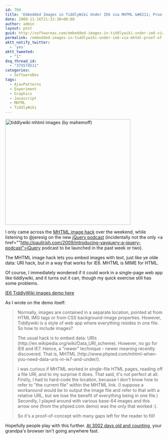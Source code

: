```yaml
---
id: 704
title: 'Embedded Images in TiddlyWiki Under IE6 via MHTML &#8211; Proof-of-concept'
date: 2009-11-16T21:32:38+00:00
author: admin
layout: post
guid: http://softwareas.com/embedded-images-in-tiddlywiki-under-ie6-via-mhtml-proof-of-concept
permalink: /embedded-images-in-tiddlywiki-under-ie6-via-mhtml-proof-of-concept/
aktt_notify_twitter:
  - 'yes'
aktt_tweeted:
  - "1"
dsq_thread_id:
  - "375574511"
categories:
  - SoftwareDev
tags:
  - AjaxPatterns
  - Experiment
  - Graphics
  - Javascript
  - MHTML
  - TiddlyWiki
---
```

<a href="http://tiddlywiki.mahemoff.com/graphical.html" title="tiddlywiki mhtml images (by mahemoff)"><img src="http://farm3.static.flickr.com/2655/4109725075_f297009308.jpg" title="tiddlywiki mhtml images (by mahemoff)" alt="tiddlywiki mhtml images (by mahemoff)" width="400" height="338" /></a>

I only came across the <a href="http://www.phpied.com/mhtml-when-you-need-data-uris-in-ie7-and-under/">MHTML image hack</a> over the weekend, while listening to @jeresig on the new <a href="http://blog.jquery.com/2009/11/13/announcing-the-official-jquery-podcast/">jQuery podcast</a> (incidentally not the only <a href=""http://paulirish.com/2009/introducing-yayquery-a-jquery-podcast">jQuery podcast</a> to be launched in the past week or two).

The MHTML image hack lets you embed images with text, just like ye olde data: URI hack, but in a way that works for IE6. MHTML is MIME for HTML.

Of course, I immediately wondered if it could work in a single-page web app like tiddlywiki, and it turns out it can, though my quick exercise still has some problems.

<a href="http://tiddlywiki.mahemoff.com/graphical.html">IE6 TiddlyWiki images demo here</a>

As I wrote on the demo itself:

<blockquote>
<p>Normally, images are contained in a separate location, pointed at from HTML IMG tags or from CSS background-image properties. However, Tiddlywiki is a style of web app where everything resides in one file. So how to include images?

<p>The usual hack is to embed data: URIs (http://en.wikipedia.org/wiki/Data_URI_scheme). However, no go for IE6 and IE7. Hence, a "newer" technique - newer meaning recently discovered. That is, MHTML (http://www.phpied.com/mhtml-when-you-need-data-uris-in-ie7-and-under/).

<p>I was curious if MHTML worked in single-file HTML pages, reading off a file URI, and to my surprise it does. That said, it's not perfect at all. Firstly, I had to hard-code the location, because I don't know how to refer to "the current file" within the MHTML link. (I suppose a workaround would be to output the image file and refer to that with a relative URL, but we lose the benefit of everything being in one file.) Secondly, I played around with various base-64 images and this arrow one (from the phpied.com demo) was the only that worked :(.

<p>So it's a proof-of-concept with many gaps left for the reader to fill!
</blockquote>

Hopefully people play with this further. <a href="http://ie6isolderthan.com">At 3002 days old and counting</a>, your grandpa's browser isn't going anywhere fast.